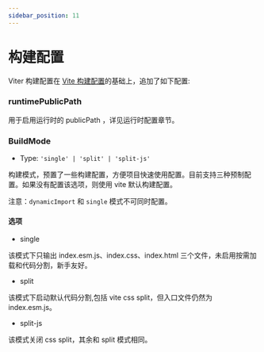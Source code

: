 ```yaml
---
sidebar_position: 11
---
```


# 构建配置

Viter 构建配置在 [Vite 构建配置](https://cn.vitejs.dev/config/#build-options)的基础上，追加了如下配置:

### runtimePublicPath

用于启用运行时的 publicPath ，详见运行时配置章节。

### BuildMode

- Type: `'single' | 'split' | 'split-js'`

构建模式，预置了一些构建配置，方便项目快速使用配置。目前支持三种预制配置。如果没有配置该选项，则使用 vite 默认构建配置。

注意：`dynamicImport` 和 `single` 模式不可同时配置。

#### 选项

- single

该模式下只输出 index.esm.js、index.css、index.html 三个文件，未启用按需加载和代码分割，新手友好。

- split

该模式下启动默认代码分割,包括 vite css split，但入口文件仍然为 index.esm.js。

- split-js

该模式关闭 css split，其余和 split 模式相同。
